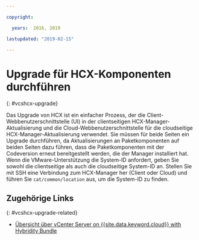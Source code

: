```yaml
---

copyright:

  years:  2016, 2019

lastupdated: "2019-02-15"

---
```


# Upgrade für HCX-Komponenten durchführen
{: #vcshcx-upgrade}

Das Upgrade von HCX ist ein einfacher Prozess, der die Client-Webbenutzerschnittstelle (UI) in der clientseitigen HCX-Manager-Aktualisierung und die Cloud-Webbenutzerschnittstelle für die cloudseitige HCX-Manager-Aktualisierung verwendet. Sie müssen für beide Seiten ein Upgrade durchführen, da Aktualisierungen an Paketkomponenten auf beiden Seiten dazu führen, dass die Paketkomponenten mit der Codeversion erneut bereitgestellt werden, die der Manager installiert hat. Wenn die VMware-Unterstützung die System-ID anfordert, geben Sie sowohl die clientseitige als auch die cloudseitige System-ID an. Stellen Sie mit SSH eine Verbindung zum HCX-Manager her (Client oder Cloud) und führen Sie `cat/common/location` aus, um die System-ID zu finden.

## Zugehörige Links
{: #vcshcx-upgrade-related}

* [Übersicht über vCenter Server on {{site.data.keyword.cloud}} with Hybridity Bundle](/docs/services/vmwaresolutions/archiref/vcs/vcs-hybridity-intro.html)   
